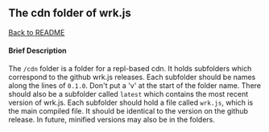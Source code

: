 ## The cdn folder of wrk.js

[Back to README](/README.md)  

#### Brief Description
The ```/cdn``` folder is a folder for a repl-based cdn. It holds subfolders which correspond to the github wrk.js releases. Each subfolder should be names along the lines of ```0.1.0```. Don't put a 'v' at the start of the folder name. There should also be a subfolder called `latest` which contains the most recent version of wrk.js. Each subfolder should hold a file called ```wrk.js```, which is the main compiled file. It should be identical to the version on the github release. In future, minified versions may also be in the folders.